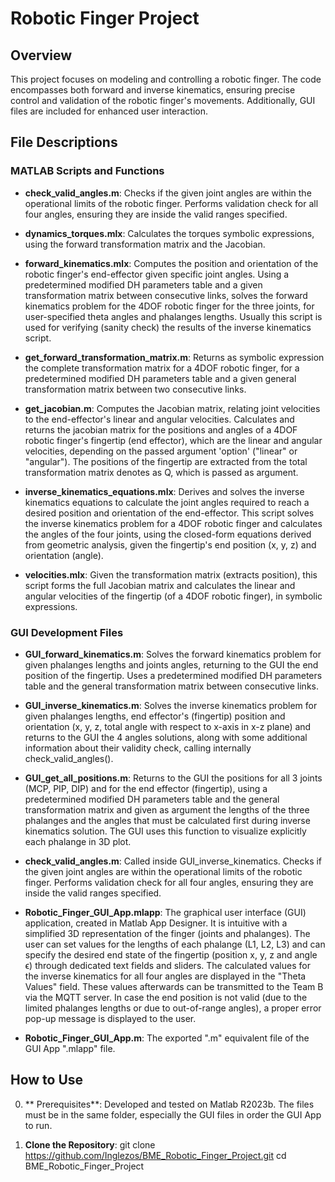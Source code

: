 # Robotic Finger Project

## Overview
This project focuses on modeling and controlling a robotic finger. The code encompasses both forward and inverse kinematics, ensuring precise control and validation of the robotic finger's movements. Additionally, GUI files are included for enhanced user interaction.

## File Descriptions

### MATLAB Scripts and Functions

- **check_valid_angles.m**: Checks if the given joint angles are within the operational limits of the robotic finger. Performs validation check for all four angles, ensuring they are inside the valid ranges specified.

- **dynamics_torques.mlx**: Calculates the torques symbolic expressions, using the forward transformation matrix and the Jacobian.

- **forward_kinematics.mlx**: Computes the position and orientation of the robotic finger's end-effector given specific joint angles. Using a predetermined modified DH parameters table and a given transformation matrix between consecutive links, solves the forward kinematics problem for the 4DOF robotic finger for the three joints, for user-specified theta angles and phalanges lengths. Usually this script is used for verifying (sanity check) the results of the inverse kinematics script.

- **get_forward_transformation_matrix.m**: Returns as symbolic expression the complete transformation matrix for a 4DOF robotic finger, for a predetermined modified DH parameters table and a given general transformation matrix between two consecutive links.

- **get_jacobian.m**: Computes the Jacobian matrix, relating joint velocities to the end-effector's linear and angular velocities. Calculates and returns the jacobian matrix for the positions and angles of a 4DOF robotic finger's fingertip (end effector), which are the linear and angular velocities, depending on the passed argument 'option' ("linear" or "angular"). The positions of the fingertip are extracted from the total transformation matrix denotes as Q, which is passed as argument.
  
- **inverse_kinematics_equations.mlx**: Derives and solves the inverse kinematics equations to calculate the joint angles required to reach a desired position and orientation of the end-effector. This script solves the inverse kinematics problem for a 4DOF robotic finger and calculates the angles of the four joints, using the closed-form equations derived from geometric analysis, given the fingertip's end position (x, y, z) and orientation (angle).

- **velocities.mlx**: Given the transformation matrix (extracts position), this script forms the full Jacobian matrix and calculates the linear and angular velocities of the fingertip (of a 4DOF robotic finger), in symbolic expressions.


### GUI Development Files

- **GUI_forward_kinematics.m**: Solves the forward kinematics problem for given phalanges lengths and joints angles, returning to the GUI the end position of the fingertip. Uses a predetermined modified DH parameters table and the general
 transformation matrix between consecutive links.
  
- **GUI_inverse_kinematics.m**: Solves the inverse kinematics problem for given phalanges lengths, end effector's (fingertip) position and orientation (x, y, z, total angle with respect to x-axis in x-z plane) and returns to the GUI the 4 angles solutions, along with some additional information about their validity check, calling internally check_valid_angles().
  
- **GUI_get_all_positions.m**: Returns to the GUI the positions for all 3 joints (MCP, PIP, DIP) and for the end effector (fingertip), using a predetermined modified DH parameters table and the general transformation matrix and given as
 argument the lengths of the three phalanges and the angles that must be calculated first during inverse kinematics solution. The GUI uses this
 function to visualize explicitly each phalange in 3D plot.

- **check_valid_angles.m**: Called inside GUI_inverse_kinematics. Checks if the given joint angles are within the operational limits of the robotic finger. Performs validation check for all four angles, ensuring they are inside the valid ranges specified.

- **Robotic_Finger_GUI_App.mlapp**: The graphical user interface (GUI) application, created in Matlab App Designer. It is intuitive with a simplified 3D representation of the finger (joints and phalanges). The user can set values for the lengths of each phalange (L1, L2, L3) and can specify the desired end state of the fingertip (position x, y, z and angle ϵ) through dedicated text fields and sliders. The calculated values for the inverse kinematics for all four angles are displayed in the "Theta Values" field. These values afterwards can be transmitted to the Team B via the MQTT server. In case the end position is not valid (due to the limited phalanges lengths or due to out-of-range angles), a proper error pop-up message is displayed to the user.

- **Robotic_Finger_GUI_App.m**: The exported ".m" equivalent file of the GUI App ".mlapp" file.


## How to Use

0. ** Prerequisites**:
   Developed and tested on Matlab R2023b. The files must be in the same folder, especially the GUI files in order the GUI App to run.

1. **Clone the Repository**:
   git clone https://github.com/Inglezos/BME_Robotic_Finger_Project.git
   cd BME_Robotic_Finger_Project
